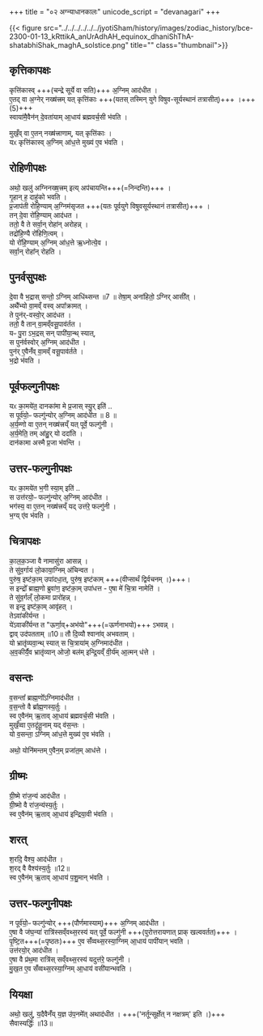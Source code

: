 +++
title = "०२ अग्न्याधानकालः"
unicode_script = "devanagari"
+++

{{< figure src="../../../../../../jyotiSham/history/images/zodiac_history/bce-2300-01-13_kRttikA_anUrAdhAH_equinox_dhaniShThA-shatabhiShak_maghA_solstice.png" title="" class="thumbnail">}}


## कृत्तिकापक्षः
कृत्ति॑कास्व् +++(चन्द्रे सूर्ये वा सति)+++ अ॒ग्निम् आद॑धीत ।  
ए॒तद् वा अ॒ग्नेर् नख्ष॑त्त्रम्  यत् कृत्ति॑काः +++(यतस् तस्मिन् युगे विषुव-सूर्यस्थानं तत्रासीत्)+++ ।+++(5)+++    
स्वाया॑मै॒वैन॑न् दे॒वता॑याम् आ॒धाय॑ ब्रह्मवर्च॒सी भ॑वति ।  

मुखँ॒व् वा ए॒तन् नख्ष॑त्त्राणाम्, यत् कृत्ति॑काः ।  
यᳵ कृत्ति॑कास्व् अ॒ग्निम् आ॑ध॒त्ते मुख्य॑ ए॒व भ॑वति ।  

## रोहिणीपक्षः
अथो॒ खलु॑ अग्निनख्ष॒त्त्रम् इत्य् अप॑चायन्ति+++(=निन्दन्ति)+++ ।  
गृ॒हान् ह॒ दाहु॑को भवति ।  
प्र॒जाप॑ती रोहि॒ण्याम् अ॒ग्निम॑सृजत  +++(यतः पूर्वयुगे विषुवसूर्यस्थानं तत्रासीत्)+++ ।  
तन् दे॒वा रो॑हि॒ण्याम् आद॑धत ।  
ततो॒ वै ते सर्वा॒न् रोहा॑न् अरोहन्न् ।  
तद्रो॑हि॒ण्यै रो॑हिणि॒त्वम् ।  
यो रो॑हि॒ण्याम् अ॒ग्निम् आ॑ध॒त्ते ऋ॒ध्नोत्ये॒व ।  
सर्वा॒न् रोहा᳚न् रोहति ।  

## पुनर्वसुपक्षः
दे॒वा वै भ॒द्रास् सन्तो॒ ऽग्निम् आधि॑थ्सन्त ॥7 ॥
तेषा॒म् अना॑हितो॒ ऽग्निर् आसी᳚त् ।  
अथै᳚भ्यो वा॒मव्ँ वस्व् अपा᳚क्रामत् ।  
ते पुन॑र्-वस्वो॒र् आद॑धत ।  
ततो॒ वै तान् वा॒मव्ँवसू॒पाव॑र्तत ।  
यᳶ पु॒रा ऽभ॒द्रस् सन् पापी॑या॒न्थ् स्यात्,  
स पुन॑र्वस्वोर् अ॒ग्निम् आद॑धीत ।  
पुन॑र् ए॒वैनँ॑व् वा॒मव्ँ वसू॒पाव॑र्तते ।  
भ॒द्रो भ॑वति ।

## पूर्वफल्गुनीपक्षः
यᳵ का॒मये॑त॒ दानका॑मा मे प्र॒जास् स्यु॒र् इति॑  ..  
स पूर्व॑यो॒ᳶ फल्गु॑न्योर् अ॒ग्निम् आद॑धीत ॥ 8 ॥  
अ॒र्य॒म्णो वा ए॒तन् नख्ष॑त्त्रय्ँ यत् पूर्वे॒ फल्गु॑नी ।  
अ॒र्य॒मेति॒ तम् आ॑हु॒र् यो ददा॑ति ।  
दान॑कामा अस्मै प्र॒जा भ॑वन्ति ।  

## उत्तर-फल्गुनीपक्षः
यᳵ का॒मये॑त भ॒गी स्या॒म् इति॑  ..  
स उत्त॑रयो॒ᳶ फल्गु॑न्योर् अ॒ग्निम् आद॑धीत ।  
भग॑स्य॒ वा ए॒तन् नख्ष॑त्त्रय्ँ यद् उत्त॑रे॒ फल्गु॑नी ।  
भ॒ग्य् ए॑व भ॑वति ।  

## चित्रापक्षः
का॒ल॒क॒ञ्जा वै नामासु॑रा आसन्न् ।  
ते सु॑व॒र्गाय॑ लो॒काया॒ग्निम् अ॑चिन्वत ।  
पुरु॑ष॒ इष्ट॑का॒म् उपा॑दधा॒त्, पुरु॑ष॒ इष्ट॑काम् +++(वीप्सार्थं द्विर्वचनम् ।)+++।  
स इन्द्रो᳚ ब्राह्म॒णो ब्रुवा॑ण॒ इष्ट॑का॒म् उपा॑धत्त - ए॒षा मे॑ चि॒त्रा नामेति॑ ।  
ते सु॑व॒र्गल्ँ लो॒कमा प्रारो॑हन्न् ।  
स इन्द्र॒ इष्ट॑का॒म् आवृ॑हत् ।  
तेऽवा॑कीर्यन्त ।  
ये॑ऽवाकी᳚र्यन्त त "ऊर्णा॒व्+अभ॑यो"+++(=ऊर्णनाभयो)+++ ऽभवन्न् ।  
द्वाव् उद॑पतताम् ॥10॥ तौ दि॒व्यौ श्वाना॑व् अभवताम् ।  
यो भ्रातृ॑व्यवा॒न्थ् स्यात् स चि॒त्राया॑म् अ॒ग्निमाद॑धीत ।  
अ॒व॒कीर्यै॒व भ्रातृ॑व्यान् ओजो॒ बल॑म् इन्द्रि॒यव्ँ वी॒र्य॑म् आ॒त्मन् ध॑त्ते ।  

## वसन्तः
व॒सन्ता᳚ ब्राह्म॒णो᳚ऽग्निमाद॑धीत ।  
व॒स॒न्तो वै ब्रा᳚ह्म॒णस्य॒र्तुः ।  
स्व ए॒वैन॑म् ऋ॒ताव् आ॒धाय॑ ब्रह्मवर्च॒सी भ॑वति ।  
मुखँ॒व्वा ए॒तदृ॑तू॒नाम् यद् व॑स॒न्तः ।  
यो व॒सन्ता॒ ऽग्निम् आ॑ध॒त्ते मुख्य॑ ए॒व भ॑वति ।  

अथो॒ योनि॑मन्तम् ए॒वैन॒म् प्रजा॑त॒म् आध॑त्ते ।  

## ग्रीष्मः
ग्री॒ष्मे रा॑ज॒न्य॑ आद॑धीत ।  
ग्री॒ष्मो वै रा॑ज॒न्य॑स्य॒र्तुः ।  
स्व ए॒वैन॑म् ऋ॒ताव् आ॒धाय॑ इन्द्रिया॒वी भ॑वति ।  

## शरत्
श॒रदि॒ वैश्य॒ आद॑धीत ।  
श॒रद् वै वैश्य॑स्य॒र्तुः ॥12॥  
स्व ए॒वैन॑म् ऋ॒ताव् आ॒धाय॑ प॒शु॒मान् भ॑वति ।  


## उत्तर-फल्गुनीपक्षः
न पूर्व॑यो॒ᳶ फल्गु॑न्योर् +++(पौर्णमास्याम्)+++ अ॒ग्निम् आद॑धीत ।  
ए॒षा वै ज॑घ॒न्या॑ रात्रि॑स्सव्ँवथ्स॒रस्य॑ यत् पूर्वे॒ फल्गु॑नी +++(पुरोत्तरायणात् प्राक् खल्ववर्तत)+++ ।  
पृ॒ष्टि॒त+++(=पृष्ठतः)+++ ए॒व सँ॑व्वथ्स॒रस्या॒ग्निम् आ॒धाय॑ पापी॑यान् भवति ।  
उत्त॑रयो॒र् आद॑धीत ।  
ए॒षा वै प्र॑थ॒मा रात्रि॑स् सव्ँवथ्स॒रस्य॑ यदुत्त॑रे॒ फल्गु॑नी ।  
मु॒ख॒त ए॒व सँ॑व्वथ्स॒रस्या॒ग्निम् आ॒धाय॑ वसी॑यान्भवति ।  

## यियक्षा
अथो॒ खलु॑, य॒दैवैनँ॑य् य॒ज्ञ उ॑प॒नमे᳚त् अथाद॑धीत । +++('नर्तून्सूर्क्षेत् न नक्षत्रम्' इति ।)+++  
सैवास्यर्द्धिः॑ ॥13॥  
